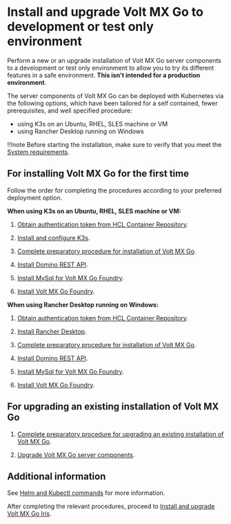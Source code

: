 # Install and upgrade Volt MX Go to development or test only environment

Perform a new or an upgrade installation of Volt MX Go server components to a development or test only environment to allow you to try its different features in a safe environment. **This isn't intended for a production environment**.

The server components of Volt MX Go can be deployed with Kubernetes via the following options, which have been tailored for a self contained, fewer prerequisites, and well specified procedure:

- using K3s on an Ubuntu, RHEL, SLES machine or VM
- using Rancher Desktop running on Windows

!!!note
    Before starting the installation, make sure to verify that you meet the [System requirements](sysreq.md).

## For installing Volt MX Go for the first time

Follow the order for completing the procedures according to your preferred deployment option.

**When using K3s on an Ubuntu, RHEL, SLES machine or VM:**

1. [Obtain authentication token from HCL Container Repository](obtainauthenticationtoken.md).

2. [Install and configure K3s](k3sinstall.md).

3. [Complete preparatory procedure for installation of Volt MX Go](prereq.md).

4. [Install Domino REST API](downloadhelmchart.md).

5. [Install MySql for Volt MX Go Foundry](installmysqlfoundry.md).

6. [Install Volt MX Go Foundry](installfoundry.md).

**When using Rancher Desktop running on Windows:**

1. [Obtain authentication token from HCL Container Repository](obtainauthenticationtoken.md).

2. [Install Rancher Desktop](installrancher.md).

3. [Complete preparatory procedure for installation of Volt MX Go](prereq.md).

4. [Install Domino REST API](downloadhelmchart.md).

5. [Install MySql for Volt MX Go Foundry](installmysqlfoundry.md).

6. [Install Volt MX Go Foundry](installfoundry.md).

## For upgrading an existing installation of Volt MX Go

1. [Complete preparatory procedure for upgrading an existing installation of Volt MX Go](prereqnew.md).

2. [Upgrade Volt MX Go server components](versionupgrade1.md).

<!--## For moving from early access version to GA version of Volt MX Go

If you participated in the Early Access (EA) program, you need to perform the procedures to move to the GA version of Volt MX Go. 

!!!note
    The Early Access release doesn't support actual upgrades. You must remove the prior release deployment and install a new deployment to upgrade. This removes all the data from the prior release deployment.

1. [Complete preparatory procedure for moving from early access version to GA version of Volt MX Go](eatogamove.md).

2. [Install Domino REST API](downloadhelmchart.md).

3. [Install MySql for Volt MX Go Foundry](installmysqlfoundry.md).

4. [Install Volt MX Go Foundry](installfoundry.md).
-->

## Additional information

See [Helm and Kubectl commands](../references/kubecheatsheet.md) for more information.

After completing the relevant procedures, proceed to [Install and upgrade Volt MX Go Iris](installiris.md).